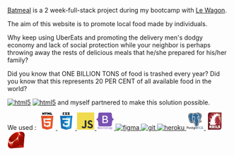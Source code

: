 <a href="https://batmeal.herokuapp.com/" target="_blank" rel="noreferrer">Batmeal</a> is a 2 week-full-stack project during my bootcamp with
<a href="https://www.lewagon.com" target="_blank" rel="noreferrer">Le Wagon</a>.


The aim of this website is to promote local food made by individuals.

Why keep using UberEats and promoting the delivery men's dodgy economy and lack of social protection while your neighbor is perhaps throwing away the rests of delicious meals that he/she prepared for his/her family?

Did you know that ONE BILLION TONS of food is trashed every year?
Did you know that this represents 20 PER CENT of all available food in the world?

<a href="https://github.com/XBRTom" target="_blank" rel="noreferrer"> <img src="https://avatars.githubusercontent.com/u/27707379?v=4" alt="html5" width="36" height="36"/></a> <a href="https://github.com/dvdsms" target="_blank" rel="noreferrer"> <img src="https://avatars.githubusercontent.com/u/43475046?v=4" alt="html5" width="36" height="36"/></a> and myself partnered to make this solution possible. 


<p align="left"> We used :
<a href="https://www.w3.org/html/" target="_blank" rel="noreferrer"> <img src="https://raw.githubusercontent.com/devicons/devicon/master/icons/html5/html5-original-wordmark.svg" alt="html5" width="40" height="40"/> </a> 
<a href="https://www.w3schools.com/css/" target="_blank" rel="noreferrer"> <img src="https://raw.githubusercontent.com/devicons/devicon/master/icons/css3/css3-original-wordmark.svg" alt="css3" width="40" height="40"/> </a>
<a href="https://developer.mozilla.org/en-US/docs/Web/JavaScript" target="_blank" rel="noreferrer"> <img src="https://raw.githubusercontent.com/devicons/devicon/master/icons/javascript/javascript-original.svg" alt="javascript" width="40" height="40"/> </a> 
<a href="https://getbootstrap.com" target="_blank" rel="noreferrer"> <img src="https://raw.githubusercontent.com/devicons/devicon/master/icons/bootstrap/bootstrap-plain-wordmark.svg" alt="bootstrap" width="40" height="40"/> </a> 
<a href="https://www.figma.com/" target="_blank" rel="noreferrer"> <img src="https://www.vectorlogo.zone/logos/figma/figma-icon.svg" alt="figma" width="40" height="40"/> </a> 
<a href="https://git-scm.com/" target="_blank" rel="noreferrer"> <img src="https://www.vectorlogo.zone/logos/git-scm/git-scm-icon.svg" alt="git" width="40" height="40"/> </a> 
<a href="https://heroku.com" target="_blank" rel="noreferrer"> <img src="https://www.vectorlogo.zone/logos/heroku/heroku-icon.svg" alt="heroku" width="40" height="40"/> </a> 
<a href="https://www.postgresql.org" target="_blank" rel="noreferrer"> <img src="https://raw.githubusercontent.com/devicons/devicon/master/icons/postgresql/postgresql-original-wordmark.svg" alt="postgresql" width="40" height="40"/> </a> 
<a href="https://rubyonrails.org" target="_blank" rel="noreferrer"> <img src="https://raw.githubusercontent.com/devicons/devicon/master/icons/rails/rails-original-wordmark.svg" alt="rails" width="40" height="40"/> </a> 
<a href="https://www.ruby-lang.org/en/" target="_blank" rel="noreferrer"> <img src="https://raw.githubusercontent.com/devicons/devicon/master/icons/ruby/ruby-original.svg" alt="ruby" width="40" height="40"/> </a> 
</p>
